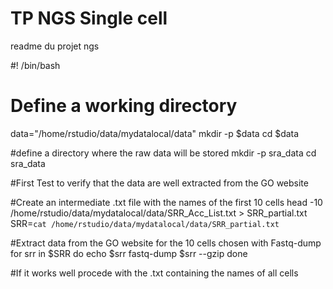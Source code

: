 # TP NGS Single cell

readme du projet ngs

#! /bin/bash

# Define a working directory
data="/home/rstudio/data/mydatalocal/data"
mkdir -p $data
cd $data

#define a directory where the raw data will be stored
mkdir -p sra_data
cd sra_data

#First Test to verify that the data are well extracted from the GO website

#Create an intermediate .txt file with the names of the first 10 cells
head -10 /home/rstudio/data/mydatalocal/data/SRR_Acc_List.txt > SRR_partial.txt
SRR=`cat /home/rstudio/data/mydatalocal/data/SRR_partial.txt`

#Extract data from the GO website for the 10 cells chosen with Fastq-dump
for srr in $SRR
do
echo $srr
fastq-dump $srr --gzip
done

#If it works well procede with the .txt containing the names of all cells
